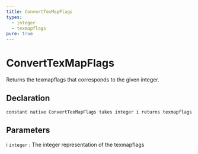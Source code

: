 ```yaml
---
title: ConvertTexMapFlags
types:
  - integer
  - texmapflags
pure: true
---
```


# ConvertTexMapFlags
Returns the texmapflags that corresponds to the given integer.

## Declaration

```jass
constant native ConvertTexMapFlags takes integer i returns texmapflags
```

## Parameters
i `integer`
: The integer representation of the texmapflags
